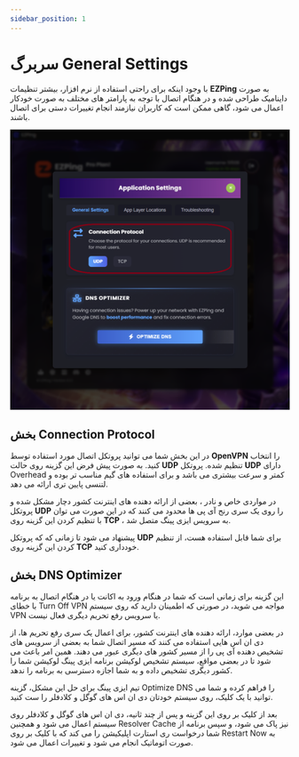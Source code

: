 ```yaml
---
sidebar_position: 1
---
```


# سربرگ General Settings

با وجود اینکه برای راحتی استفاده از نرم افزار، بیشتر تنظیمات **EZPing** به صورت داینامیک طراحی شده و در هنگام اتصال با توجه به پارامتر های مختلف به صورت خودکار اعمال می شود، گاهی ممکن است که کاربران نیازمند انجام تغییرات دستی برای اتصال باشند.



![winver-run](./img/connection-protocol.png)


## بخش Connection Protocol

در این بخش شما می توانید پروتکل اتصال مورد استفاده توسط **OpenVPN** را انتخاب کنید. به صورت پیش فرض این گزینه روی حالت **UDP** تنظیم شده. پروتکل **UDP** دارای Overhead کمتر و سرعت بیشتری می باشد و برای استفاده های گیم مناسب تر بوده و لتنسی پایین تری ارائه می دهد.

در مواردی خاص و نادر ، بعضی از ارائه دهنده های اینترنت کشور دچار مشکل شده و پروتکل **UDP** را روی یک سری رنج آی پی ها محدود می کنند که در این صورت می توان با تنظیم کردن این گزینه روی **TCP** ، به سرویس ایزی پینگ متصل شد.

پیشنهاد می شود تا زمانی که که پروتکل **UDP** برای شما قابل استفاده هست، از تنظیم کردن این گزینه روی **TCP** خودداری کنید.


## بخش DNS Optimizer

این گزینه برای زمانی است که شما در هنگام ورود به اکانت یا در هنگام اتصال به برنامه با خطای Turn Off VPN مواجه می شوید، در صورتی که اطمینان دارید که روی سیستم VPN یا سرویس رفع تحریم دیگری فعال نیست.

در بعضی موارد، ارائه دهنده های اینترنت کشور، برای اعمال یک سری رفع تحریم ها، از دی ان اس هایی استفاده می کنند که مسیر اتصال شما به بعضی از سرویس های تشخیص دهنده آی پی را از مسیر کشور های دیگری عبور می دهند. همین امر باعث می شود تا در بعضی مواقع، سیستم تشخیص لوکیشن برنامه ایزی پینگ لوکیشن شما را کشور دیگری تشخیص داده و به شما اجازه دسترسی به برنامه را ندهد.

تیم ایزی پینگ برای حل این مشکل، گزینه Optimize DNS را فراهم کرده و شما می توانید با یک کلیک، روی سیستم خودتان دی ان اس های گوگل و کلادفلر را ست کنید.

بعد از کلیک بر روی این گزینه و پس از چند ثانیه، دی ان اس های گوگل و کلادفلر روی سیستم اعمال می شود و همچنین Resolver Cache نیز پاک می شود، و سپس برنامه از شما درخواست ری استارت اپلیکیشن را می کند که با کلیک بر روی Restart Now به صورت اتوماتیک انجام می شود و تغییرات اعمال می شود.
